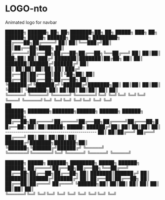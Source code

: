 # LOGO-nto
Animated logo for navbar

 ██████╗  ██████╗ ██╗   ██╗███████╗██╗  ██╗ █████╗ ███╗   ██╗     ██████╗ █████╗ ██████╗ ██████╗ ████████╗
██╔═══██╗██╔════╝ ██║   ██║╚══███╔╝██║  ██║██╔══██╗████╗  ██║    ██╔════╝██╔══██╗██╔══██╗██╔══██╗╚══██╔══╝
██║   ██║██║  ███╗██║   ██║  ███╔╝ ███████║███████║██╔██╗ ██║    ██║     ███████║██████╔╝██████╔╝   ██║   
██║   ██║██║   ██║██║   ██║ ███╔╝  ██╔══██║██╔══██║██║╚██╗██║    ██║     ██╔══██║██╔══██╗██╔══██╗   ██║   
╚██████╔╝╚██████╔╝╚██████╔╝███████╗██║  ██║██║  ██║██║ ╚████║    ╚██████╗██║  ██║██║  ██║██║  ██║   ██║   
 ╚═════╝  ╚═════╝  ╚═════╝ ╚══════╝╚═╝  ╚═╝╚═╝  ╚═╝╚═╝  ╚═══╝     ╚═════╝╚═╝  ╚═╝╚═╝  ╚═╝╚═╝  ╚═╝   ╚═╝   
                                                                     ██                                     
 ██████╗ ███████╗███████╗██████╗  ██████╗ ██████╗ ██████╗ 
██╔══██╗██╔════╝██╔════╝██╔══██╗██╔════╝██╔═══██╗██╔══██╗
██║  ██║█████╗  █████╗  ██████╔╝██║     ██║   ██║██║  ██║ ----------------------------------------------
██║  ██║██╔══╝  ██╔══╝  ██╔═══╝ ██║     ██║   ██║██║  ██║ 
██████╔╝███████╗███████╗██║     ╚██████╗╚██████╔╝██████╔╝
╚═════╝ ╚══════╝╚══════╝╚═╝      ╚═════╝ ╚═════╝ ╚═════╝ 

 ██████╗ █████╗ ██████╗ ████████╗     █████╗ ██████╗ ██████╗ 
██╔════╝██╔══██╗██╔══██╗╚══██╔══╝    ██╔══██╗██╔══██╗██╔══██╗
██║     ███████║██████╔╝   ██║       ███████║██████╔╝██████╔╝
██║     ██╔══██║██╔══██╗   ██║       ██╔══██║██╔═══╝ ██╔═══╝ 
╚██████╗██║  ██║██║  ██║   ██║       ██║  ██║██║     ██║     
 ╚═════╝╚═╝  ╚═╝╚═╝  ╚═╝   ╚═╝       ╚═╝  ╚═╝╚═╝     ╚═╝     
